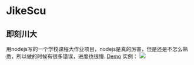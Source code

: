 # JikeScu
即刻川大
----
用nodejs写的一个学校课程大作业项目，nodejs是真的厉害，但是还是不怎么熟悉，所以做的时候有很多错误，进度也很慢.
[Demo](http://gatesma.cn:3030)
实例：
<img src="http://gatesma.cn/myfile/img/JiKeSCU.png"/>
